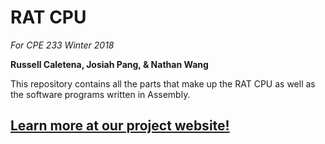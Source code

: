 # RAT CPU
*For CPE 233 Winter 2018*

**Russell Caletena, Josiah Pang, & Nathan Wang**

This repository contains all the parts that make up the RAT CPU as well as the software programs written in Assembly.

## [Learn more at our project website!](https://jpanged.github.io/rat-cpu/index)
